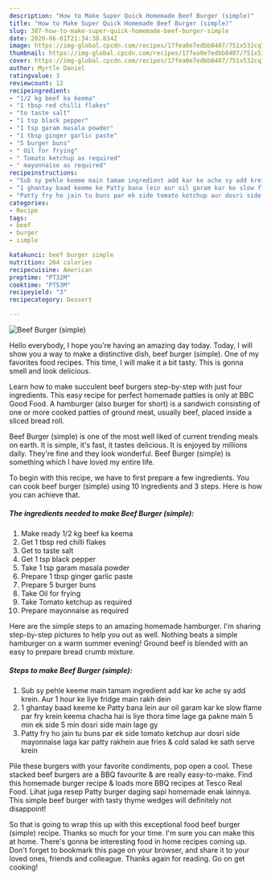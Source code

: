 ```yaml
---
description: "How to Make Super Quick Homemade Beef Burger (simple)"
title: "How to Make Super Quick Homemade Beef Burger (simple)"
slug: 387-how-to-make-super-quick-homemade-beef-burger-simple
date: 2020-06-01T21:34:38.834Z
image: https://img-global.cpcdn.com/recipes/17fea0e7edbb8407/751x532cq70/beef-burger-simple-recipe-main-photo.jpg
thumbnail: https://img-global.cpcdn.com/recipes/17fea0e7edbb8407/751x532cq70/beef-burger-simple-recipe-main-photo.jpg
cover: https://img-global.cpcdn.com/recipes/17fea0e7edbb8407/751x532cq70/beef-burger-simple-recipe-main-photo.jpg
author: Myrtle Daniel
ratingvalue: 3
reviewcount: 12
recipeingredient:
- "1/2 kg beef ka keema"
- "1 tbsp red chilli flakes"
- "to taste salt"
- "1 tsp black pepper"
- "1 tsp garam masala powder"
- "1 tbsp ginger garlic paste"
- "5 burger buns"
- " Oil for frying"
- " Tomato ketchup as required"
- " mayonnaise as required"
recipeinstructions:
- "Sub sy pehle keeme main tamam ingredient add kar ke ache sy add krein. Aur 1 hour ke liye fridge main rakh dein"
- "1 ghantay baad keeme ke Patty bana lein aur oil garam kar ke slow flame par fry krein keema chacha hai is liye thora time lage ga pakne main 5 min ek side 5 min dosri side main lage gy"
- "Patty fry ho jain tu buns par ek side tomato ketchup aur dosri side mayonnaise laga kar patty rakhein aue fries &amp; cold salad ke sath serve krein"
categories:
- Recipe
tags:
- beef
- burger
- simple

katakunci: beef burger simple 
nutrition: 264 calories
recipecuisine: American
preptime: "PT32M"
cooktime: "PT53M"
recipeyield: "3"
recipecategory: Dessert

---
```



![Beef Burger (simple)](https://img-global.cpcdn.com/recipes/17fea0e7edbb8407/751x532cq70/beef-burger-simple-recipe-main-photo.jpg)

Hello everybody, I hope you're having an amazing day today. Today, I will show you a way to make a distinctive dish, beef burger (simple). One of my favorites food recipes. This time, I will make it a bit tasty. This is gonna smell and look delicious.

Learn how to make succulent beef burgers step-by-step with just four ingredients. This easy recipe for perfect homemade patties is only at BBC Good Food. A hamburger (also burger for short) is a sandwich consisting of one or more cooked patties of ground meat, usually beef, placed inside a sliced bread roll.

Beef Burger (simple) is one of the most well liked of current trending meals on earth. It is simple, it's fast, it tastes delicious. It is enjoyed by millions daily. They're fine and they look wonderful. Beef Burger (simple) is something which I have loved my entire life.


To begin with this recipe, we have to first prepare a few ingredients. You can cook beef burger (simple) using 10 ingredients and 3 steps. Here is how you can achieve that.

<!--inarticleads1-->

##### The ingredients needed to make Beef Burger (simple):

1. Make ready 1/2 kg beef ka keema
1. Get 1 tbsp red chilli flakes
1. Get to taste salt
1. Get 1 tsp black pepper
1. Take 1 tsp garam masala powder
1. Prepare 1 tbsp ginger garlic paste
1. Prepare 5 burger buns
1. Take  Oil for frying
1. Take  Tomato ketchup as required
1. Prepare  mayonnaise as required


Here are the simple steps to an amazing homemade hamburger. I&#39;m sharing step-by-step pictures to help you out as well. Nothing beats a simple hamburger on a warm summer evening! Ground beef is blended with an easy to prepare bread crumb mixture. 

<!--inarticleads2-->

##### Steps to make Beef Burger (simple):

1. Sub sy pehle keeme main tamam ingredient add kar ke ache sy add krein. Aur 1 hour ke liye fridge main rakh dein
1. 1 ghantay baad keeme ke Patty bana lein aur oil garam kar ke slow flame par fry krein keema chacha hai is liye thora time lage ga pakne main 5 min ek side 5 min dosri side main lage gy
1. Patty fry ho jain tu buns par ek side tomato ketchup aur dosri side mayonnaise laga kar patty rakhein aue fries &amp; cold salad ke sath serve krein


Pile these burgers with your favorite condiments, pop open a cool. These stacked beef burgers are a BBQ favourite &amp; are really easy-to-make. Find this homemade burger recipe &amp; loads more BBQ recipes at Tesco Real Food. Lihat juga resep Patty burger daging sapi homemade enak lainnya. This simple beef burger with tasty thyme wedges will definitely not disappoint! 

So that is going to wrap this up with this exceptional food beef burger (simple) recipe. Thanks so much for your time. I'm sure you can make this at home. There's gonna be interesting food in home recipes coming up. Don't forget to bookmark this page on your browser, and share it to your loved ones, friends and colleague. Thanks again for reading. Go on get cooking!
